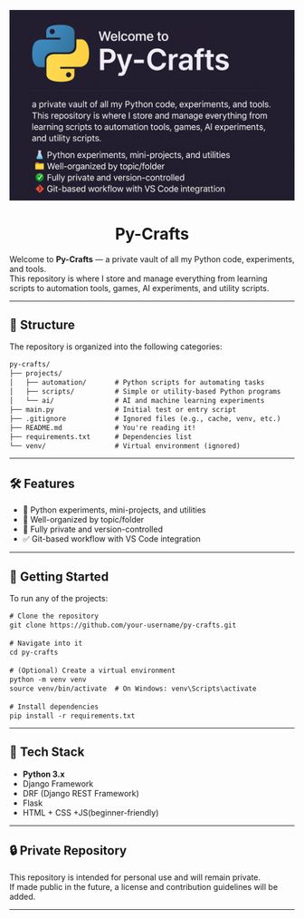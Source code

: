 <p align="center">
  <img src="Project-work.png" width="700" alt="Py-Crafts Logo">
</p>

<h1 align="center">Py-Crafts </h1>

Welcome to **Py-Crafts** — a private vault of all my Python code, experiments, and tools.  
This repository is where I store and manage everything from learning scripts to automation tools, games, AI experiments, and utility scripts.

---

## 📂 Structure

The repository is organized into the following categories:

```
py-crafts/
├── projects/
│   ├── automation/       # Python scripts for automating tasks
│   ├── scripts/          # Simple or utility-based Python programs
│   └── ai/               # AI and machine learning experiments
├── main.py               # Initial test or entry script
├── .gitignore            # Ignored files (e.g., cache, venv, etc.)
├── README.md             # You're reading it!
├── requirements.txt      # Dependencies list
└── venv/                 # Virtual environment (ignored)
```

---

## 🛠 Features

- 🧪 Python experiments, mini-projects, and utilities
- 📁 Well-organized by topic/folder
- 🔐 Fully private and version-controlled
- ✅ Git-based workflow with VS Code integration

---

## 🚀 Getting Started

To run any of the projects:

```
# Clone the repository
git clone https://github.com/your-username/py-crafts.git

# Navigate into it
cd py-crafts

# (Optional) Create a virtual environment
python -m venv venv
source venv/bin/activate  # On Windows: venv\Scripts\activate

# Install dependencies
pip install -r requirements.txt
```

---

## 🤖 Tech Stack

- **Python 3.x**
- Django Framework
- DRF (Django REST Framework)
- Flask
- HTML + CSS +JS(beginner-friendly)

---

## 🔒 Private Repository

This repository is intended for personal use and will remain private.  
If made public in the future, a license and contribution guidelines will be added.

---
